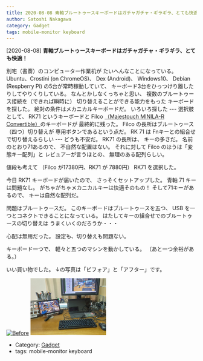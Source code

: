 ```yaml
---
title: 2020-08-08 青軸ブルートゥースキーボードはガチャガチャ・ギラギラ、とても快適！
author: Satoshi Nakagawa
category: Gadget
tags: mobile-monitor keyboard
---
```


[2020-08-08] **青軸ブルートゥースキーボードはガチャガチャ・ギラギラ、とても快適！** 

 別宅（書斎）のコンピューター作業机が
たいへんなことになっている。
Ubuntu、Crostini (on ChromeOS)、
Dex (Android)、
Windows10、
Debian (Respberry Pi) の5台が常時稼動していて、
キーボード3台をひっつけり離したりしてやりくりしている。
なんとかしなくっちゃと思い、
複数のブルートゥース接続を（できれば瞬時に）
切り替えることができる能力をもった
キーボードを探した。
絶対の条件はメカニカルキーボードだ。
いろいろ探した ---
選択肢として、
RK71 というキーボードと
Filco 
[（Majestouch MINILA-R Convertible）](https://pc.watch.impress.co.jp/docs/news/1267697.html)のキーボードが
最終的に残った。
Filco の長所はブルートゥース（四つ）切り替えが
専用ボタンであるという点だ。
RK 71 は Fnキーとの組合せで切り替えるらしい ---
どうも不安だ。
RK71 の長所は、
キーの多さだ。
名前のとおり71あるので、
不自然な配置はない。
それに対して Filco のほうは「変態キー配列」と
レビュアーが言うほとの、
無理のある配列らしい。

 値段も考えて
（Filco が17380円、RK71 が 7880円） RK71 を選択した。

 今日 RK71 キーボードが届いたので、
さっそくセットアップした。
青軸 71 キーは問題なし。
がちゃがちゃメカニカルキーは快適そのもの！
そして71キーがあるので、
キーは自然な配列だ。

 問題はブルートゥースだ。
このキーボードはブルートゥースを五つ、
USB を一つとコネクトできることになっている。
はたしてキーの組合せでのブルートゥースの切り替えは
うまくいくのだろうか・・・

 心配は無用だった。
設定も、切り替えも問題ない。

キーボード一つで、
軽々と五つのマシンを動かしている。
（あと一つ余裕がある。）

 いい買い物でした。
↓の写真は「ビフォア」と「アフター」です。

<a href="/pict/2020-before.jpg"><img src="/pict/2020-before.jpg" alt="Before" width="200"/></a>
<a href="/pict/2020-after.jpg"><img src="/pict/2020-after.jpg" alt="After" width="200"/></a>

- Category: [Gadget](https://merapano.github.io/categories.html#Gadget)
- tags: mobile-monitor keyboard
